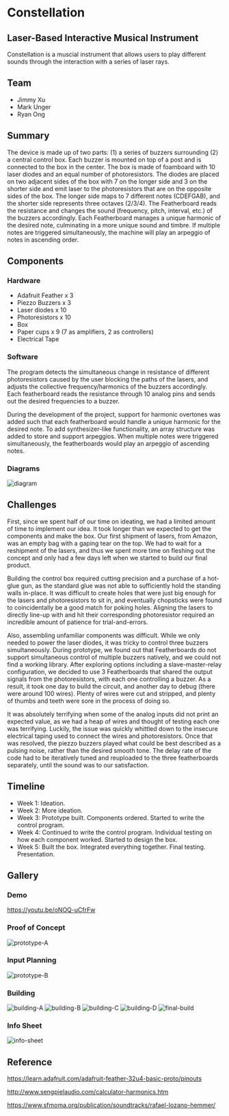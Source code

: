 # Constellation
## Laser-Based Interactive Musical Instrument
Constellation is a muscial instrument that allows users to play different sounds through the interaction with a series of laser rays.

## Team
- Jimmy Xu
- Mark Unger
- Ryan Ong

## Summary
The device is made up of two parts: (1) a series of buzzers surrounding (2) a central control box. Each buzzer is mounted on top of a post and is connected to the box in the center. The box is made of foamboard with 10 laser diodes and an equal number of photoresistors. The diodes are placed on two adjacent sides of the box with 7 on the longer side and 3 on the shorter side and emit laser to the photoresistors that are on the opposite sides of the box. The longer side maps to 7 different notes (CDEFGAB), and the shorter side represents three octaves (2/3/4). The Featherboard reads the resistance and changes the sound (frequency, pitch, interval, etc.) of the buzzers accordingly. Each Featherboard manages a unique harmonic of the desired note, culminating in a more unique sound and timbre. If multiple notes are triggered simultaneously, the machine will play an arpeggio of notes in ascending order.

## Components

### Hardware
- Adafruit Feather x 3
- Piezzo Buzzers x 3
- Laser diodes x 10
- Photoresistors x 10
- Box
- Paper cups x 9 (7 as amplifiers, 2 as controllers)
- Electrical Tape

### Software
The program detects the simultaneous change in resistance of different photoresistors caused by the user blocking the paths of the lasers, and adjusts the collective frequency/harmonics of the buzzers accordingly. Each featherboard reads the resistance through 10 analog pins and sends out the desired frequencies to a buzzer. 

During the development of the project, support for harmonic overtones was added such that each featherboard would handle a unique harmonic for the desired note. To add synthesizer-like functionality, an array structure was added to store and support arpeggios. When multiple notes were triggered simultaneously, the featherboards would play an arpeggio of ascending notes.

### Diagrams
![diagram](https://github.com/rayneong/c-p-and-e-final-project-spring-2018/blob/master/images/spec-diagram.png)

## Challenges
First, since we spent half of our time on ideating, we had a limited amount of time to implement our idea. It took longer than we expected to get the components and make the box. Our first shipment of lasers, from Amazon, was an empty bag with a gaping tear on the top. We had to wait for a reshipment of the lasers, and thus we spent more time on fleshing out the concept and only had a few days left when we started to build our final product.

Building the control box required cutting precision and a purchase of a hot-glue gun, as the standard glue was not able to sufficiently hold the standing walls in-place. It was difficult to create holes that were just big enough for the lasers and photoresistors to sit in, and eventually chopsticks were found to coincidentally be a good match for poking holes. Aligning the lasers to directly line-up with and hit their corresponding photoresistor required an incredible amount of patience for trial-and-errors.

Also, assembling unfamiliar components was difficult. While we only needed to power the laser diodes, it was tricky to control three buzzers simultaneously. During prototype, we found out that Featherboards do not support simultaneous control of multiple buzzers natively, and we could not find a working library. After exploring options including a slave-master-relay configuration, we decided to use 3 Featherboards that shared the output signals from the photoresistors, with each one controlling a buzzer. As a result, it took one day to build the circuit, and another day to debug (there were around 100 wires). Plenty of wires were cut and stripped, and plenty of thumbs and teeth were sore in the process of doing so. 

It was absolutely terrifying when some of the analog inputs did not print an expected value, as we had a heap of wires and thought of testing each one was terrifying. Luckily, the issue was quickly whittled down to the insecure electrical taping used to connect the wires and photoresistors. Once that was resolved, the piezzo buzzers played what could be best described as a pulsing noise, rather than the desired smooth tone. The delay rate of the code had to be iteratively tuned and reuploaded to the three featherboards separately, until the sound was to our satisfaction. 

## Timeline
- Week 1: Ideation.
- Week 2: More ideation.
- Week 3: Prototype built. Components ordered. Started to write the control program.
- Week 4: Continued to write the control program. Individual testing on how each component worked. Started to design the box.
- Week 5: Built the box. Integrated everything together. Final testing. Presentation.

## Gallery
### Demo
https://youtu.be/oNOQ-uCfrFw
### Proof of Concept
![prototype-A](https://github.com/rayneong/c-p-and-e-final-project-spring-2018/blob/master/images/IMG_0548.JPG)
### Input Planning
![prototype-B](https://github.com/rayneong/c-p-and-e-final-project-spring-2018/blob/master/images/IMG_0788.JPG)
### Building
![building-A](https://github.com/rayneong/c-p-and-e-final-project-spring-2018/blob/master/images/IMG_0559.JPG)
![building-B](https://github.com/rayneong/c-p-and-e-final-project-spring-2018/blob/master/images/IMG_0560.JPG)
![building-C](https://github.com/rayneong/c-p-and-e-final-project-spring-2018/blob/master/images/IMG_0561.JPG)
![building-D](https://github.com/rayneong/c-p-and-e-final-project-spring-2018/blob/master/images/IMG_0562.JPG)
![final-build](https://github.com/rayneong/c-p-and-e-final-project-spring-2018/blob/master/images/IMG_0567.JPG)
### Info Sheet
![info-sheet](https://github.com/rayneong/c-p-and-e-final-project-spring-2018/blob/master/images/info_sheet_print.jpg)

## Reference
https://learn.adafruit.com/adafruit-feather-32u4-basic-proto/pinouts

http://www.sengpielaudio.com/calculator-harmonics.htm

https://www.sfmoma.org/publication/soundtracks/rafael-lozano-hemmer/
